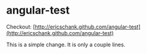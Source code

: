 angular-test
============

Checkout: [http://ericschank.github.com/angular-test](http://ericschank.github.com/angular-test)

This is a simple change.
It is only a couple lines.

